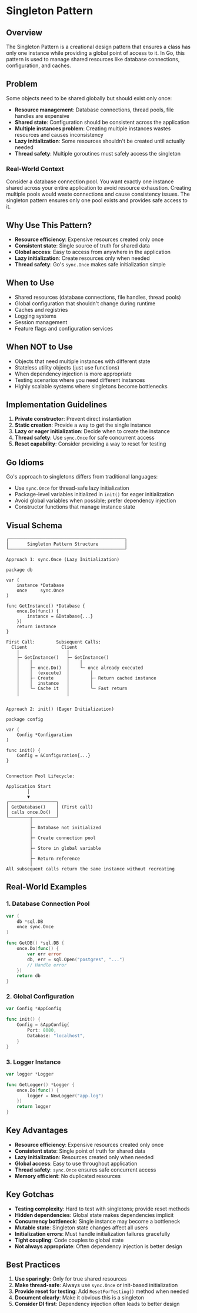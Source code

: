 # Singleton Pattern

## Overview

The Singleton Pattern is a creational design pattern that ensures a class has only one instance while providing a global point of access to it. In Go, this pattern is used to manage shared resources like database connections, configuration, and caches.

## Problem

Some objects need to be shared globally but should exist only once:

- **Resource management**: Database connections, thread pools, file handles are expensive
- **Shared state**: Configuration should be consistent across the application
- **Multiple instances problem**: Creating multiple instances wastes resources and causes inconsistency
- **Lazy initialization**: Some resources shouldn't be created until actually needed
- **Thread safety**: Multiple goroutines must safely access the singleton

### Real-World Context

Consider a database connection pool. You want exactly one instance shared across your entire application to avoid resource exhaustion. Creating multiple pools would waste connections and cause consistency issues. The singleton pattern ensures only one pool exists and provides safe access to it.

## Why Use This Pattern?

- **Resource efficiency**: Expensive resources created only once
- **Consistent state**: Single source of truth for shared data
- **Global access**: Easy to access from anywhere in the application
- **Lazy initialization**: Create resources only when needed
- **Thread safety**: Go's `sync.Once` makes safe initialization simple

## When to Use

- Shared resources (database connections, file handles, thread pools)
- Global configuration that shouldn't change during runtime
- Caches and registries
- Logging systems
- Session management
- Feature flags and configuration services

## When NOT to Use

- Objects that need multiple instances with different state
- Stateless utility objects (just use functions)
- When dependency injection is more appropriate
- Testing scenarios where you need different instances
- Highly scalable systems where singletons become bottlenecks

## Implementation Guidelines

1. **Private constructor**: Prevent direct instantiation
2. **Static creation**: Provide a way to get the single instance
3. **Lazy or eager initialization**: Decide when to create the instance
4. **Thread safety**: Use `sync.Once` for safe concurrent access
5. **Reset capability**: Consider providing a way to reset for testing

## Go Idioms

Go's approach to singletons differs from traditional languages:
- Use `sync.Once` for thread-safe lazy initialization
- Package-level variables initialized in `init()` for eager initialization
- Avoid global variables when possible; prefer dependency injection
- Constructor functions that manage instance state

## Visual Schema

```
┌────────────────────────────────────────────┐
│       Singleton Pattern Structure          │
└────────────────────────────────────────────┘

Approach 1: sync.Once (Lazy Initialization)

package db

var (
    instance *Database
    once     sync.Once
)

func GetInstance() *Database {
    once.Do(func() {
        instance = &Database{...}
    })
    return instance
}

First Call:        Subsequent Calls:
  Client             Client
    │                  │
    ├─ GetInstance()   ├─ GetInstance()
    │    │             │    │
    │    ├─ once.Do()  │    └─ once already executed
    │    │  (execute)  │        │
    │    ├─ Create     │        ├─ Return cached instance
    │    │  instance   │        │
    │    └─ Cache it   │        └─ Fast return
    │                  │


Approach 2: init() (Eager Initialization)

package config

var (
    Config *Configuration
)

func init() {
    Config = &Configuration{...}
}


Connection Pool Lifecycle:

Application Start
        │
        ▼
┌──────────────────┐
│ GetDatabase()    │ (First call)
│ calls once.Do()  │
└────────┬─────────┘
         │
         ├─ Database not initialized
         │
         ├─ Create connection pool
         │
         ├─ Store in global variable
         │
         ├─ Return reference
         │
All subsequent calls return the same instance without recreating
```

## Real-World Examples

### 1. Database Connection Pool

```go
var (
    db *sql.DB
    once sync.Once
)

func GetDB() *sql.DB {
    once.Do(func() {
        var err error
        db, err = sql.Open("postgres", "...")
        // Handle error
    })
    return db
}
```

### 2. Global Configuration

```go
var Config *AppConfig

func init() {
    Config = &AppConfig{
        Port: 8080,
        Database: "localhost",
    }
}
```

### 3. Logger Instance

```go
var logger *Logger

func GetLogger() *Logger {
    once.Do(func() {
        logger = NewLogger("app.log")
    })
    return logger
}
```

## Key Advantages

- **Resource efficiency**: Expensive resources created only once
- **Consistent state**: Single point of truth for shared data
- **Lazy initialization**: Resources created only when needed
- **Global access**: Easy to use throughout application
- **Thread safety**: `sync.Once` ensures safe concurrent access
- **Memory efficient**: No duplicated resources

## Key Gotchas

- **Testing complexity**: Hard to test with singletons; provide reset methods
- **Hidden dependencies**: Global state makes dependencies implicit
- **Concurrency bottleneck**: Single instance may become a bottleneck
- **Mutable state**: Singleton state changes affect all users
- **Initialization errors**: Must handle initialization failures gracefully
- **Tight coupling**: Code couples to global state
- **Not always appropriate**: Often dependency injection is better design

## Best Practices

1. **Use sparingly**: Only for true shared resources
2. **Make thread-safe**: Always use `sync.Once` or init-based initialization
3. **Provide reset for testing**: Add `ResetForTesting()` method when needed
4. **Document clearly**: Make it obvious this is a singleton
5. **Consider DI first**: Dependency injection often leads to better design

